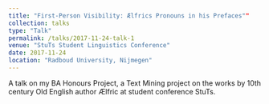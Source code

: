 ```yaml
---
title: "First-Person Visibility: Ælfrics Pronouns in his Prefaces""
collection: talks
type: "Talk"
permalink: /talks/2017-11-24-talk-1
venue: "StuTs Student Linguistics Conference"
date: 2017-11-24
location: "Radboud University, Nijmegen"
---
```


A talk on my BA Honours Project, a Text Mining project on the works by 10th century Old English author Ælfric at student conference StuTs.

